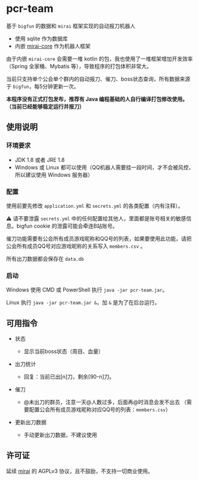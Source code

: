 # pcr-team

基于 `bigfun` 的数据和 `mirai` 框架实现的自动报刀机器人

* 使用 sqlite 作为数据库
* 内嵌 [mirai-core](https://github.com/mamoe/mirai) 作为机器人框架

由于内嵌 `mirai-core` 会需要一堆 kotlin 的包，我也使用了一堆框架增加开发效率（Spring 全家桶、Mybatis 等），导致程序的打包体积非常大。

当前只支持单个公会单个群内的自动报刀、催刀、boss状态查询，所有数据来源于 `bigfun`，每5分钟更新一次。

**本程序没有正式打包发布，推荐有 Java 编程基础的人自行编译打包修改使用。（当前已经能够稳定运行并报刀）**

## 使用说明

### 环境要求

  * JDK 1.8 或者 JRE 1.8
  * Windows 或 Linux 都可以使用（QQ机器人需要挂一段时间，才不会被风控，所以建议使用 Windows 服务器）

### 配置

使用前要先修改 `application.yml` 和 `secrets.yml` 的各类配置（内有注释）。

⚠️ 请不要泄露 `secrets.yml` 中的任何配置给其他人，里面都是账号相关的敏感信息。bigfun cookie 的泄露可能会牵连B站账号。

催刀功能需要有公会所有成员游戏昵称和QQ号的列表，如果要使用此功能，请把公会所有成员QQ号对应游戏昵称的关系写入 `members.csv` 。

所有出刀数据都会保存在 `data.db`

### 启动

Windows 使用 CMD 或 PowerShell 执行 `java -jar pcr-team.jar`。

Linux 执行 `java -jar pcr-team.jar &`，加 `&` 是为了在后台运行。

## 可用指令

- 状态
    - 显示当前boss状态（周目、血量）

- 出刀统计
    - 回复：当前已出[n]刀，剩余[90-n]刀。

- 催刀
    - @未出刀的群员，注意一天@人数过多，后面再@时消息会发不出去 （需要配置公会所有成员游戏昵称对应QQ号的列表：`members.csv`）
    
- 更新出刀数据
    - 手动更新出刀数据，不建议使用

## 许可证

延续 [mirai](https://github.com/mamoe/mirai) 的 AGPLv3 协议，且不鼓励，不支持一切商业使用。
